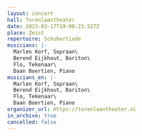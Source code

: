 ```yaml
---
layout: concert
hall: Torenlaantheater
date: 2023-03-17T19:00:23.527Z
place: Zeist
repertoire: Schubertiade
musicians: |-
  Marlen Korf, Sopraan\
  Berend Eijkhout, Bariton\
  Flo, Tekenaar\
  Daan Boertien, Piano 
musicians_en: |-
  Marlen Korf, Sopraan\
  Berend Eijkhout, Bariton\
  Flo, Tekenaar\
  Daan Boertien, Piano 
organizer_url: Https://torenlaantheater.nl
in_archive: true
cancelled: false
---
```

